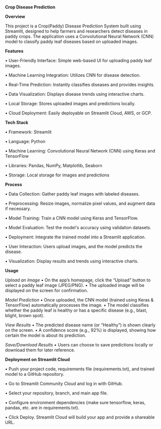 **Crop Disease Prediction**

**Overview**

This project is a Crop(Paddy) Disease Prediction System built using Streamlit, designed to help farmers and researchers detect diseases in paddy crops. The application uses a Convolutional Neural Network (CNN) model to classify paddy leaf diseases based on uploaded images.

**Features**

•	User-Friendly Interface: Simple web-based UI for uploading paddy leaf images.

•	Machine Learning Integration: Utilizes CNN for disease detection.

•	Real-Time Prediction: Instantly classifies diseases and provides insights.

•	Data Visualization: Displays disease trends using interactive charts.

•	Local Storage: Stores uploaded images and predictions locally.

•	Cloud Deployment: Easily deployable on Streamlit Cloud, AWS, or GCP.

**Tech Stack**

•	Framework: Streamlit

•	Language: Python

•	Machine Learning: Convolutional Neural Network (CNN) using Keras and TensorFlow

•	Libraries: Pandas, NumPy, Matplotlib, Seaborn

•	Storage: Local storage for images and predictions

**Process**

•	Data Collection: Gather paddy leaf images with labeled diseases.

•	Preprocessing: Resize images, normalize pixel values, and augment data if necessary.

•	Model Training: Train a CNN model using Keras and TensorFlow.

•	Model Evaluation: Test the model's accuracy using validation datasets.

•	Deployment: Integrate the trained model into a Streamlit application.

•	User Interaction: Users upload images, and the model predicts the disease.

•	Visualization: Display results and trends using interactive charts.


**Usage**

*Upload an Image*
 •	On the app’s homepage, click the “Upload” button to select a paddy leaf image (JPEG/PNG).
 •	The uploaded image will be displayed on the screen for confirmation.

*Model Prediction*
 •	Once uploaded, the CNN model (trained using Keras & TensorFlow) automatically processes the image.
 •	The model classifies whether the paddy leaf is healthy or has a specific disease (e.g., blast, blight, brown spot).

*View Results*
 •	The predicted disease name (or “Healthy”) is shown clearly on the screen.
 •	A confidence score (e.g., 92%) is displayed, showing how certain the model is about its prediction.

*Save/Download Results*
 •	Users can choose to save predictions locally or download them for later reference.

**Deployment on Streamlit Cloud**

•	Push your project code, requirements file (requirements.txt), and trained model to a GitHub repository.

•	Go to Streamlit Community Cloud and log in with GitHub.

•	Select your repository, branch, and main app file.

•	Configure environment dependencies (make sure tensorflow, keras, pandas, etc. are in requirements.txt).

•	Click Deploy. Streamlit Cloud will build your app and provide a shareable URL.

 
